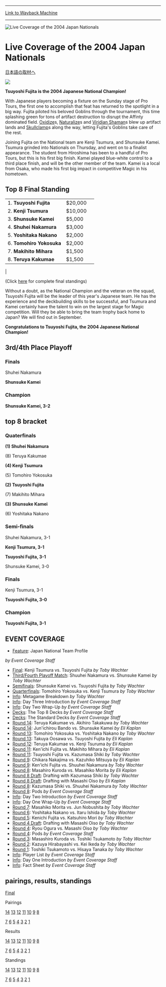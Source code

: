 
---
[Link to Wayback Machine](https://web.archive.org/web/20160303200407/http://magic.wizards.com/en/events/coverage/janat04)

[_metadata_:description]:- "日本語の取材へ Tsuyoshi Fujita is the 2004 Japanese National Champion!"
[_metadata_:generator]:- "Drupal 7 (http://drupal.org)"
[_metadata_:node]:- "576781"
[_metadata_:source]:- "div-block-system-main"
[_metadata_:title]:- "Live Coverage of the 2004 Japan Nationals"
[_metadata_:wayback_capture_timestamp]:- "2016-03-03 20:04:07"
[_metadata_:wayback_raw_url]:- "https://web.archive.org/web/20160303200407id_/http://magic.wizards.com/en/events/coverage/janat04"
[_metadata_:wayback_url]:- "http://magic.wizards.com/en/events/coverage/janat04"
---







![Live Coverage of the 2004 Japan Nationals](https://media.magic.wizards.com/images/banner/large_1_4.jpg)





Live Coverage of the 2004 Japan Nationals
=========================================












[日本語の取材へ](/en/node/576776)


![](https://media.magic.wizards.com/image_legacy_migration/sideboard/images/jpnat04/fin.jpg)


**Tsuyoshi Fujita is the 2004 Japanese National Champion!**


With Japanese players becoming a fixture on the Sunday stage of Pro Tours, the first one to accomplish that feat has returned to the spotlight in a big way. Fujita piloted his beloved Goblins through the tournament, this time splashing green for tons of artifact destruction to disrupt the Affinty dominated field. [Oxidize](http://gatherer.wizards.com/Pages/Card/Details.aspx?name=Oxidize)s, [Naturalize](http://gatherer.wizards.com/Pages/Card/Details.aspx?name=Naturalize)s and [Viridian Shaman](http://gatherer.wizards.com/Pages/Card/Details.aspx?name=Viridian+Shaman)s blew up artifact lands and [Skullclamp](http://gatherer.wizards.com/Pages/Card/Details.aspx?name=Skullclamp)s along the way, letting Fujita's Goblins take care of the rest.


Joining Fujita on the National team are Kenji Tsumura, and Shunsuke Kamei. Tsumura grinded into Nationals on Thursday, and went on to a finalist appearance. The student from Hiroshima has been to a handful of Pro Tours, but this is his first big finish. Kamei played blue-white control to a third place finish, and will be the other member of the team. Kamei is a local from Osaka, who made his first big impact in competitive Magic in his hometown.




Top 8 Final Standing
--------------------




|  |  |  |
| --- | --- | --- |
| 1. **Tsuyoshi Fujita** | $20,000 |
| 2. **Kenji Tsumura** | $10,000 |
| 3. **Shunsuke Kamei** | $5,000 |
| 4. **Shuhei Nakamura** | $3,000 |
| 5. **Yoshitaka Nakano** | $2,000 |
| 6. **Tomohiro Yokosuka** | $2,000 |
| 7. **Makihito Mihara** | $1,500 |
| 8. **Teruya Kakumae** | $1,500 |
|


(Click [here](/en/articles/archive/event-coverage/final-standings-2004-06-13-0) for complete final standings)


Without a doubt, as the National Champion and the veteran on the squad, Tsuyoshi Fujita will be the leader of this year's Japanese team. He has the experience and the deckbuilding skills to be successful, and Tsumura and Kamei certainly have the talent to win on the largest stage for Magic competition. Will they be able to bring the team trophy back home to Japan? We will find out in September.


**Congratulations to Tsuyoshi Fujita, the 2004 Japanese National Champion!**


3rd/4th Place Playoff
---------------------





### Finals





Shuhei Nakamura




**Shunsuke Kamei**







### Champion





**Shunsuke Kamei, 3-2**









top 8 bracket
-------------





### Quaterfinals





**(1) Shuhei Nakamura**




(8) Teruya Kakumae






**(4) Kenji Tsumura**




(5) Tomohiro Yokosuka






**(2) Tsuyoshi Fujita**




(7) Makihito Mihara






**(3) Shunsuke Kamei**




(6) Yoshitaka Nakano







### Semi-finals





Shuhei Nakamura, 3-1




**Kenji Tsumura, 3-1**






**Tsuyoshi Fujita, 3-1**




Shunsuke Kamei, 3-0







### Finals





Kenji Tsumura, 3-1




**Tsuyoshi Fujita, 3-0**







### Champion





**Tsuyoshi Fujita, 3-1**









EVENT COVERAGE
--------------




* [Feature](/en/articles/archive/event-coverage/japan-national-team-profile-2004-06-13): Japan National Team Profile

 *by Event Coverage Staff*
* [Final](/en/articles/archive/event-coverage/final-kenji-tsumura-vs-tsuyoshi-fujita-2004-06-12): Kenji Tsumura vs. Tsuyoshi Fujita
 *by Toby Wachter*
* [Third/Fourth Playoff Match](/en/articles/archive/event-coverage/thirdfourth-playoff-match-shuuhei-nakamura-vs-shunsuke-kamei-2004-06): Shuuhei Nakamura vs. Shunsuke Kamei
 *by Toby Wachter*
* [Semifinals](/en/articles/archive/event-coverage/semifinals-shunsuke-kamei-vs-tsuyoshi-fujita-2004-06-12): Shunsuke Kamei vs. Tsuyoshi Fujita
 *by Toby Wachter*
* [Quarterfinals](/en/articles/archive/event-coverage/quarterfinals-tomohiro-yokosuka-vs-kenji-tsumura-2004-06-12): Tomohiro Yokosuka vs. Kenji Tsumura
 *by Toby Wachter*
* [Info](/en/articles/archive/event-coverage/metagame-breakdown-2004-06-13): Metagame Breakdown
 *by Toby Wachter*
* [Info](/en/articles/archive/event-coverage/day-three-introduction-2004-06-12): Day Three Introduction
 *by Event Coverage Staff*
* [Info](/en/articles/archive/event-coverage/day-two-wrap-2004-06-12): Day Two Wrap-Up
 *by Event Coverage Staff*
* [Decks](/en/articles/archive/event-coverage/2004-japan-nationals-top-8-decks-2004-06-12): The Top 8 Decks
 *by Event Coverage Staff*
* [Decks](/en/articles/archive/event-coverage/decks-standard-decks-2004-06-12): The Standard Decks
 *by Event Coverage Staff*
* [Round 14](/en/articles/archive/event-coverage/round-14-teruya-kakumae-vs-akihiro-takakuwa-2004-06-12): Teruya Kakumae vs. Akihiro Takakuwa
 *by Toby Wachter*
* [Round 14](/en/articles/archive/event-coverage/round-14-junichirou-bando-vs-shunsuke-kamei-2004-06-12): Jun'ichirou Bando vs. Shunsuke Kamei
 *by Eli Kaplan*
* [Round 13](/en/articles/archive/event-coverage/round-13-tomohiro-yokosuka-vs-yoshitaka-nakano-2004-06-12): Tomohiro Yokosuka vs. Yoshitaka Nakano
 *by Toby Wachter*
* [Round 13](/en/articles/archive/event-coverage/round-13-takuya-oosawa-vs-tsuyoshi-fujita-2004-06-12): Takuya Oosawa vs. Tsuyoshi Fujita
 *by Eli Kaplan*
* [Round 12](/en/articles/archive/event-coverage/round-12-teruya-kakumae-vs-kenji-tsuruma-2004-06-12): Teruya Kakumae vs. Kenji Tsuruma
 *by Eli Kaplan*
* [Round 11](/en/articles/archive/event-coverage/round-11-kenichi-fujita-vs-makihito-mihara-2004-06-12): Ken'ichi Fujita vs. Makihito Mihara
 *by Eli Kaplan*
* [Round 11](/en/articles/archive/event-coverage/round-11-tsuyoshi-fujita-vs-kazumasa-shiki-2004-06-12): Tsuyoshi Fujita vs. Kazumasa Shiki
 *by Toby Wachter*
* [Round 9](/en/articles/archive/event-coverage/round-9-chikara-nakajima-vs-kazuhiko-mitsuya-2004-06-11): Chikara Nakajima vs. Kazuhiko Mitsuya
 *by Eli Kaplan*
* [Round 9](/en/articles/archive/event-coverage/round-9-kenichi-fujita-vs-shuuhei-nakamura-2004-06-11): Ken'ichi Fujita vs. Shuuhei Nakamura
 *by Toby Wachter*
* [Round 8](/en/articles/archive/event-coverage/round-8-masahiro-kuroda-vs-masahiko-morita-2004-06-11): Masahiro Kuroda vs. Masahiko Morita
 *by Eli Kaplan*
* [Round 8 Draft](/en/articles/archive/event-coverage/round-8-draft-drafting-kazumasa-shiki-2004-06-11): Drafting with Kazumasa Shiki
 *by Toby Wachter*
* [Round 8 Draft](/en/articles/archive/event-coverage/round-8-draft-drafting-masashi-oiso-2004-06-11): Drafting with Masashi Oiso
 *by Eli Kaplan*
* [Round 8](/en/articles/archive/event-coverage/round-8-kazumasa-shiki-vs-shuuhei-nakamura-2004-06-11): Kazumasa Shiki vs. Shuuhei Nakamura
 *by Toby Wachter*
* [Round 8](/en/articles/archive/event-coverage/round-8-pods-2004-06-11): Pods
 *by Event Coverage Staff*
* [Info](/en/articles/archive/event-coverage/day-two-introduction-2004-06-12): Day Two Introduction
 *by Event Coverage Staff*
* [Info](/en/articles/archive/event-coverage/day-one-wrap-2004-06-11): Day One Wrap-Up
 *by Event Coverage Staff*
* [Round 7](/en/articles/archive/event-coverage/round-7-masahiko-morita-vs-jun-nobushita-2004-06-11): Masahiko Morita vs. Jun Nobushita
 *by Toby Wachter*
* [Round 6](/en/articles/archive/event-coverage/round-6-yoshitaka-nakano-vs-itaru-ishida-2004-06-11): Yoshitaka Nakano vs. Itaru Ishida
 *by Toby Wachter*
* [Round 5](/en/articles/archive/event-coverage/round-5-kenichi-fujita-vs-katsuhiro-mori-2004-06-11): Kenichi Fujita vs. Katsuhiro Mori
 *by Toby Wachter*
* [Round 4 Draft](/en/articles/archive/event-coverage/round-4-draft-drafting-masashi-oiso-2004-06-11): Drafting with Masashi Oiso
 *by Toby Wachter*
* [Round 4](/en/articles/archive/event-coverage/round-4-ryou-ogura-vs-masashi-oiso-2004-06-11): Ryou Ogura vs. Masashi Oiso
 *by Toby Wachter*
* [Round 4](/en/articles/archive/event-coverage/round-4-pods-2004-06-10): Pods
 *by Event Coverage Staff*
* [Round 3](/en/articles/archive/event-coverage/round-3-masashiro-kuroda-vs-toshiki-tsukamoto-2004-06-10): Masashiro Kuroda vs. Toshiki Tsukamoto
 *by Toby Wachter*
* [Round 2](/en/articles/archive/event-coverage/round-2-kazuya-hirabayashi-vs-kei-ikeda-2004-06-10): Kazuya Hirabayashi vs. Kei Ikeda
 *by Toby Wachter*
* [Round 1](/en/articles/archive/event-coverage/round-1-toshiki-tsukamoto-vs-hisaya-tanaka-2004-06-10): Toshiki Tsukamoto vs. Hisaya Tanaka
 *by Toby Wachter*
* [Info](/en/articles/archive/event-coverage/day-1-player-list-2004-06-10): Player List
 *by Event Coverage Staff*
* [Info](/en/articles/archive/event-coverage/day-one-introduction-2004-06-11): Day One Introduction
 *by Event Coverage Staff*
* [Info](http://magic.wizards.com/en/articles/archive/feature/2011-national-championships-2002-11-12): Fact Sheet
 *by Event Coverage Staff*



pairings, results, standings
----------------------------




[Final](/en/articles/archive/event-coverage/final-standings-2004-06-13-0)




Pairings


[14](/en/articles/archive/event-coverage/round-14-pairings-2004-06-12) [13](/en/articles/archive/event-coverage/round-13-pairings-2004-06-12) [12](/en/articles/archive/event-coverage/round-12-pairings-2004-06-12) [11](/en/articles/archive/event-coverage/round-11-pairings-2004-06-12) [10](/en/articles/archive/event-coverage/round-10-pairings-2004-06-11) [9](/en/articles/archive/event-coverage/round-9-pairings-2004-06-11) [8](/en/articles/archive/event-coverage/round-8-pairings-2004-06-11)


[7](/en/articles/archive/event-coverage/round-7-pairings-2004-06-11) [6](/en/articles/archive/event-coverage/round-6-pairings-2004-06-11) [5](/en/articles/archive/event-coverage/round-5-pairings-2004-06-11) [4](/en/articles/archive/event-coverage/round-4-pairings-2004-06-10) [3](/en/articles/archive/event-coverage/round-3-pairings-2004-06-10) [2](/en/articles/archive/event-coverage/round-2-pairings-2004-06-10) [1](/en/articles/archive/event-coverage/round-1-pairings-2004-06-10)




Results


[14](/en/articles/archive/event-coverage/round-14-results-2004-06-12) [13](/en/articles/archive/event-coverage/round-13-results-2004-06-12) [12](/en/articles/archive/event-coverage/round-12-results-2004-06-12) [11](/en/articles/archive/event-coverage/round-11-results-2004-06-12) [10](/en/articles/archive/event-coverage/round-10-results-2004-06-12) [9](/en/articles/archive/event-coverage/round-9-results-2004-06-11) [8](/en/articles/archive/event-coverage/round-8-results-2004-06-11)


[7](/en/articles/archive/event-coverage/round-7-results-2004-06-11) [6](/en/articles/archive/event-coverage/round-6-results-2004-06-11) [5](/en/articles/archive/event-coverage/round-5-results-2004-06-11) [4](/en/articles/archive/event-coverage/round-4-results-2004-06-11) [3](/en/articles/archive/event-coverage/round-3-results-2004-06-10) [2](/en/articles/archive/event-coverage/round-2-results-2004-06-10) [1](/en/articles/archive/event-coverage/round-1-results-2004-06-10)




Standings


[14](/en/articles/archive/event-coverage/round-14-standings-2004-06-12) [13](/en/articles/archive/event-coverage/round-13-standings-2004-06-12) [12](/en/articles/archive/event-coverage/round-12-standings-2004-06-12) [11](/en/articles/archive/event-coverage/round-11-standings-2004-06-12) [10](/en/articles/archive/event-coverage/round-10-standings-2004-06-12) [9](/en/articles/archive/event-coverage/round-9-standings-2004-06-11) [8](/en/articles/archive/event-coverage/round-8-standings-2004-06-11)


[7](/en/articles/archive/event-coverage/round-7-standings-2004-06-11) [6](/en/articles/archive/event-coverage/round-6-standings-2004-06-11) [5](/en/articles/archive/event-coverage/round-5-standings-2004-06-11) [4](/en/articles/archive/event-coverage/round-4-standings-2004-06-11) [3](/en/articles/archive/event-coverage/round-3-standings-2004-06-11) [2](/en/articles/archive/event-coverage/round-2-standings-2004-06-10) [1](/en/articles/archive/event-coverage/round-1-standings-2004-06-10)





 

